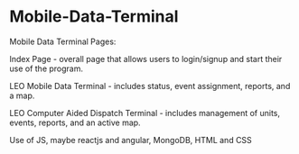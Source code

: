 # Mobile-Data-Terminal

Mobile Data Terminal Pages:

Index Page - overall page that allows users to login/signup and start their use of the program.

LEO Mobile Data Terminal - includes status, event assignment, reports, and a map.

LEO Computer Aided Dispatch Terminal - includes management of units, events, reports, and an active map.

Use of JS, maybe reactjs and angular, MongoDB, HTML and CSS